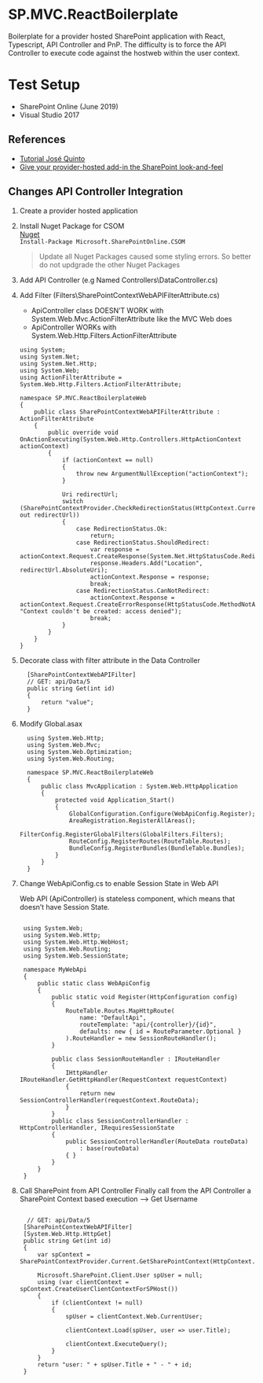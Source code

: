 # SP.MVC.ReactBoilerplate
Boilerplate for a provider hosted SharePoint application with React, Typescript, API Controller and PnP. The difficulty is to force the API Controller to execute code against the hostweb within the user context. 

# Test Setup
- SharePoint Online (June 2019)
- Visual Studio 2017

## References
- [Tutorial José Quinto](https://blog.josequinto.com/2016/09/05/how-to-provide-sharepointcontext-to-a-web-api-action-apicontroller-in-a-sharepoint-provider-hosted-app/)
- [Give your provider-hosted add-in the SharePoint look-and-feel](https://docs.microsoft.com/en-us/sharepoint/dev/sp-add-ins/give-your-provider-hosted-add-in-the-sharepoint-look-and-feel)


## Changes API Controller Integration
1. Create a provider hosted application
2. Install Nuget Package for CSOM</br>
   [Nuget](https://www.nuget.org/packages/Microsoft.SharePointOnline.CSOM)</br>
   `Install-Package Microsoft.SharePointOnline.CSOM`</br>
   
   > Update all Nuget Packages caused some styling errors. So better do not updgrade the other Nuget Packages

3. Add API Controller (e.g Named Controllers\DataController.cs)
4. Add Filter (Filters\SharePointContextWebAPIFilterAttribute.cs)

   - ApiController class DOESN’T WORK with System.Web.Mvc.ActionFilterAttribute like the MVC Web does
   - ApiController WORKs with System.Web.Http.Filters.ActionFilterAttribute
   
   ```CSharp  
   using System;
   using System.Net;
   using System.Net.Http;
   using System.Web;
   using ActionFilterAttribute = System.Web.Http.Filters.ActionFilterAttribute;

   namespace SP.MVC.ReactBoilerplateWeb
   {
       public class SharePointContextWebAPIFilterAttribute : ActionFilterAttribute
       {
           public override void OnActionExecuting(System.Web.Http.Controllers.HttpActionContext actionContext)
           {
               if (actionContext == null)
               {
                   throw new ArgumentNullException("actionContext");
               }

               Uri redirectUrl;
               switch (SharePointContextProvider.CheckRedirectionStatus(HttpContext.Current, out redirectUrl))
               {
                   case RedirectionStatus.Ok:
                       return;
                   case RedirectionStatus.ShouldRedirect:
                       var response = actionContext.Request.CreateResponse(System.Net.HttpStatusCode.Redirect);
                       response.Headers.Add("Location", redirectUrl.AbsoluteUri);
                       actionContext.Response = response;
                       break;
                   case RedirectionStatus.CanNotRedirect:
                       actionContext.Response = actionContext.Request.CreateErrorResponse(HttpStatusCode.MethodNotAllowed, "Context couldn't be created: access denied");
                       break;
               }
           }
       }
   }
   ```


5. Decorate class with filter attribute in the Data Controller

   ```CSharp        
     [SharePointContextWebAPIFilter]
     // GET: api/Data/5
     public string Get(int id)
     { 
         return "value";
     } 
   ```
   
 6. Modify Global.asax
 
    ```CSharp
      using System.Web.Http;
      using System.Web.Mvc;
      using System.Web.Optimization;
      using System.Web.Routing;

      namespace SP.MVC.ReactBoilerplateWeb
      {
          public class MvcApplication : System.Web.HttpApplication
          {
              protected void Application_Start()
              {
                  GlobalConfiguration.Configure(WebApiConfig.Register);
                  AreaRegistration.RegisterAllAreas();
                  FilterConfig.RegisterGlobalFilters(GlobalFilters.Filters);
                  RouteConfig.RegisterRoutes(RouteTable.Routes);
                  BundleConfig.RegisterBundles(BundleTable.Bundles);
              }
          }
      } 
    ```

 7. Change WebApiConfig.cs to enable Session State in Web API
 
    Web API (ApiController) is stateless component, which means that doesn’t have Session State.
   
     ```CSharp
     
      using System.Web;
      using System.Web.Http;
      using System.Web.Http.WebHost;
      using System.Web.Routing;
      using System.Web.SessionState;

      namespace MyWebApi
      {
          public static class WebApiConfig
          {
              public static void Register(HttpConfiguration config)
              {
                  RouteTable.Routes.MapHttpRoute(
                      name: "DefaultApi",
                      routeTemplate: "api/{controller}/{id}",
                      defaults: new { id = RouteParameter.Optional }
                  ).RouteHandler = new SessionRouteHandler();
              }

              public class SessionRouteHandler : IRouteHandler
              {
                  IHttpHandler IRouteHandler.GetHttpHandler(RequestContext requestContext)
                  {
                      return new SessionControllerHandler(requestContext.RouteData);
                  }
              }
              public class SessionControllerHandler : HttpControllerHandler, IRequiresSessionState
              {
                  public SessionControllerHandler(RouteData routeData)
                      : base(routeData)
                  { }
              }
          }
      }
     
     ```
     
 8. Call SharePoint from API Controller
 Finally call from the API Controller a SharePoint Context based execution --> Get Username
 
       ```CSharp
 
         // GET: api/Data/5
        [SharePointContextWebAPIFilter]
        [System.Web.Http.HttpGet]
        public string Get(int id)
        {
            var spContext = SharePointContextProvider.Current.GetSharePointContext(HttpContext.Current);

            Microsoft.SharePoint.Client.User spUser = null;
            using (var clientContext = spContext.CreateUserClientContextForSPHost())
            {
                if (clientContext != null)
                {
                    spUser = clientContext.Web.CurrentUser;

                    clientContext.Load(spUser, user => user.Title);

                    clientContext.ExecuteQuery();
                }
            }
            return "user: " + spUser.Title + " - " + id;
        }

 
      ```
